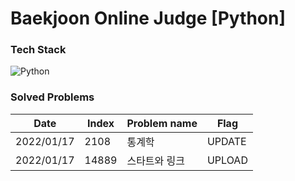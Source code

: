 # Baekjoon Online Judge [Python]



### Tech Stack
![Python](https://img.shields.io/badge/Python-3766AB?style=flat-square&logo=Python&logoColor=white) &nbsp;


### Solved Problems

| Date       | Index | Problem name |  Flag  |
| ----- | ------------ | ---------- |  ----  |
|  2022/01/17  |  2108  |  통계학   |  UPDATE  |
|  2022/01/17  |  14889  |  스타트와 링크   |  UPLOAD  |
